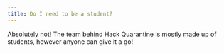 ```yaml
---
title: Do I need to be a student?
---
```

Absolutely not! The team behind Hack Quarantine is mostly made up of students, however anyone can give it a go!
